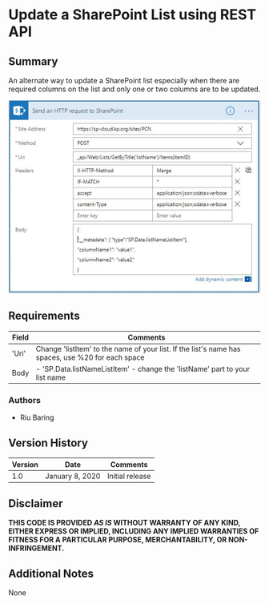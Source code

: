 # Update a SharePoint List using REST API

## Summary
An alternate way to update a SharePoint list especially when there are required columns on the list and only one or two columns are to be updated.

![Update s SharePoint List using REST API](./update-list-using-rest-api.png)

## Requirements
Field|Comments
-----|--------
'Uri'|Change 'listItem' to the name of your list. If the list's name has spaces, use %20 for each space
Body| - 'SP.Data.listNameListItem' - change the 'listName' part to your list name

### Authors
- Riu Baring

## Version History
Version|Date|Comments
-------|----|--------
1.0|January 8, 2020|Initial release

## Disclaimer
**THIS CODE IS PROVIDED *AS IS* WITHOUT WARRANTY OF ANY KIND, EITHER EXPRESS OR IMPLIED, INCLUDING ANY IMPLIED WARRANTIES OF FITNESS FOR A PARTICULAR PURPOSE, MERCHANTABILITY, OR NON-INFRINGEMENT.**

## Additional Notes
None